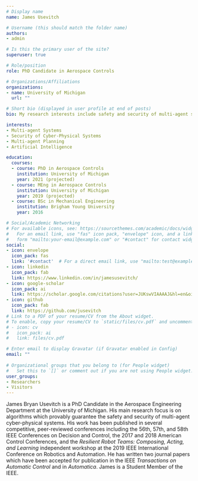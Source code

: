 ```yaml
---
# Display name
name: James Usevitch

# Username (this should match the folder name)
authors:
- admin

# Is this the primary user of the site?
superuser: true

# Role/position
role: PhD Candidate in Aerospace Controls

# Organizations/Affiliations
organizations:
- name: University of Michigan
  url: ""

# Short bio (displayed in user profile at end of posts)
bio: My research interests include safety and security of multi-agent systems, and distributed algorithms

interests:
- Multi-agent Systems
- Security of Cyber-Physical Systems
- Multi-agent Planning
- Artificial Intelligence

education:
  courses:
  - course: PhD in Aerospace Controls
    institution: University of Michigan
    year: 2021 (projected)
  - course: MEng in Aerospace Controls
    institution: University of Michigan
    year: 2019 (projected)
  - course: BSc in Mechanical Engineering
    institution: Brigham Young University
    year: 2016

# Social/Academic Networking
# For available icons, see: https://sourcethemes.com/academic/docs/widgets/#icons
#   For an email link, use "fas" icon pack, "envelope" icon, and a link in the
#   form "mailto:your-email@example.com" or "#contact" for contact widget.
social:
- icon: envelope
  icon_pack: fas
  link: '#contact'  # For a direct email link, use "mailto:test@example.org".
- icon: linkedin
  icon_pack: fab
  link: https://www.linkedin.com/in/jamesusevitch/
- icon: google-scholar
  icon_pack: ai
  link: https://scholar.google.com/citations?user=JUKswVIAAAAJ&hl=en&oi=ao
- icon: github
  icon_pack: fab
  link: https://github.com/jusevitch
# Link to a PDF of your resume/CV from the About widget.
# To enable, copy your resume/CV to `static/files/cv.pdf` and uncomment the lines below.  
# - icon: cv
#   icon_pack: ai
#   link: files/cv.pdf

# Enter email to display Gravatar (if Gravatar enabled in Config)
email: ""
  
# Organizational groups that you belong to (for People widget)
#   Set this to `[]` or comment out if you are not using People widget.  
user_groups:
- Researchers
- Visitors
---
```


James Bryan Usevitch is a PhD Candidate in the Aerospace Engineering Department at the University of Michigan. His main research focus is on algorithms which provably guarantee the safety and security of multi-agent cyber-physical systems. His work has been published in several competitive, peer-reviewed conferences including the 56th, 57th, and 58th IEEE Conferences on Decision and Control, the 2017 and 2018 American Control Conferences, and the _Resilient Robot Teams: Composing, Acting, and Learning_ independent workshop at the 2019 IEEE International Conference on Robotics and Automation. He has written two journal papers which have been accepted for publication in the IEEE _Transactions on Automatic Control_ and in _Automatica_. James is a Student Member of the IEEE.
